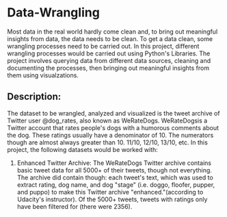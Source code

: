 # Data-Wrangling
Most data in the real world hardly come clean and, to bring out meaningful insights from data, the data needs to be clean. To get a data clean, some wrangling processes need  to be carried out. In this project, different wrangling processes would be carried out using Python's Libraries. The project involves querying data from different data sources, cleaning and documenting the processes, then bringing out meaningful insights from them using visualzations.
## Description:
The dataset to be wrangled, analyzed and visualized is the tweet archive of Twitter user @dog_rates, also known as WeRateDogs.
WeRateDogsis a Twitter account that rates people's dogs with a humorous comments about the dog. These ratings usually have a denominator of 10. The numerators though are almost always greater than 10. 11/10, 12/10, 13/10, etc.
In this project, the following datasets would be worked with: 
1. Enhanced Twitter Archive: 
The WeRateDogs Twitter archive contains basic tweet data for all 5000+ of their tweets, though not everything. The archive did contain though: each tweet's text, which was used to extract rating, dog name, and dog "stage" (i.e. doggo, floofer, pupper, and puppo) to make this Twitter archive "enhanced."(according to Udacity's instructor). Of the 5000+ tweets, tweets with ratings only have been filtered for (there were 2356).
